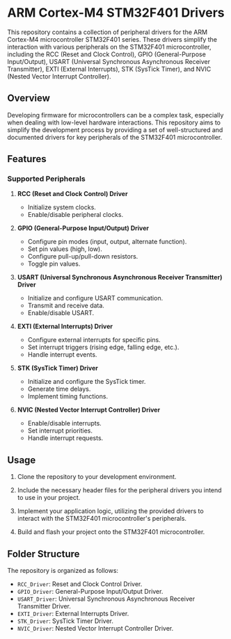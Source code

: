 # ARM Cortex-M4 STM32F401 Drivers

This repository contains a collection of peripheral drivers for the ARM Cortex-M4 microcontroller STM32F401 series. These drivers simplify the interaction with various peripherals on the STM32F401 microcontroller, including the RCC (Reset and Clock Control), GPIO (General-Purpose Input/Output), USART (Universal Synchronous Asynchronous Receiver Transmitter), EXTI (External Interrupts), STK (SysTick Timer), and NVIC (Nested Vector Interrupt Controller).

## Overview

Developing firmware for microcontrollers can be a complex task, especially when dealing with low-level hardware interactions. This repository aims to simplify the development process by providing a set of well-structured and documented drivers for key peripherals of the STM32F401 microcontroller.

## Features

### Supported Peripherals

1. **RCC (Reset and Clock Control) Driver**
   - Initialize system clocks.
   - Enable/disable peripheral clocks.

2. **GPIO (General-Purpose Input/Output) Driver**
   - Configure pin modes (input, output, alternate function).
   - Set pin values (high, low).
   - Configure pull-up/pull-down resistors.
   - Toggle pin values.

3. **USART (Universal Synchronous Asynchronous Receiver Transmitter) Driver**
   - Initialize and configure USART communication.
   - Transmit and receive data.
   - Enable/disable USART.

4. **EXTI (External Interrupts) Driver**
   - Configure external interrupts for specific pins.
   - Set interrupt triggers (rising edge, falling edge, etc.).
   - Handle interrupt events.

5. **STK (SysTick Timer) Driver**
   - Initialize and configure the SysTick timer.
   - Generate time delays.
   - Implement timing functions.

6. **NVIC (Nested Vector Interrupt Controller) Driver**
   - Enable/disable interrupts.
   - Set interrupt priorities.
   - Handle interrupt requests.

## Usage

1. Clone the repository to your development environment.

2. Include the necessary header files for the peripheral drivers you intend to use in your project.

3. Implement your application logic, utilizing the provided drivers to interact with the STM32F401 microcontroller's peripherals.

4. Build and flash your project onto the STM32F401 microcontroller.

## Folder Structure

The repository is organized as follows:

- `RCC_Driver`: Reset and Clock Control Driver.
- `GPIO_Driver`: General-Purpose Input/Output Driver.
- `USART_Driver`: Universal Synchronous Asynchronous Receiver Transmitter Driver.
- `EXTI_Driver`: External Interrupts Driver.
- `STK_Driver`: SysTick Timer Driver.
- `NVIC_Driver`: Nested Vector Interrupt Controller Driver.
